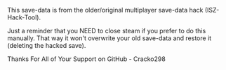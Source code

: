 This save-data is from the older/original multiplayer save-data hack (ISZ-Hack-Tool).


Just a reminder that you NEED to close steam if you prefer to do this manually.
That way it won't overwrite your old save-data and restore it (deleting the hacked save).

Thanks For All of Your Support on GitHub - Cracko298